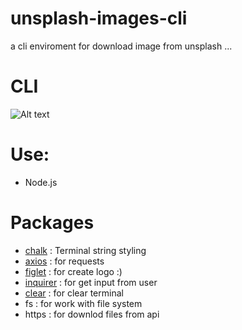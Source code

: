 # unsplash-images-cli
a cli enviroment for download image from unsplash ...

# CLI
![Alt text](http://s7.picofile.com/file/8392304592/Screenshot_from_2020_03_28_06_05_34.png?raw=true "Title")

# Use:
- Node.js

# Packages 
- [chalk](https://github.com/chalk/chalk) : Terminal string styling
- [axios](https://github.com/axios/axios) : for requests
- [figlet](http://www.figlet.org/)        : for create logo :)
- [inquirer](https://github.com/SBoudrias/Inquirer.js/) : for get input from user
- [clear](https://www.npmjs.com/package/clear)    : for clear terminal
- fs       : for work with file system
- https    : for downlod files from api
